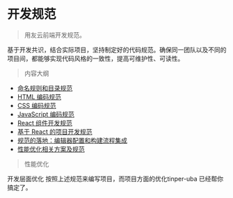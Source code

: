 # 开发规范

> 用友云前端开发规范。

基于开发共识，结合实际项目，坚持制定好的代码规范。确保同一团队以及不同的项目间，都能够实现代码风格的一致性，提高可维护性、可读性。

> 内容大纲

-  [命名规则和目录规范](https://github.com/iuap-design/YY-Code-Guide/blob/master/%E5%91%BD%E5%90%8D%E8%A7%84%E5%88%99.md)
-  [HTML 编码规范](https://github.com/iuap-design/YY-Code-Guide/blob/master/HTML.md)
-  [CSS 编码规范](https://github.com/iuap-design/YY-Code-Guide/blob/master/CSS.md)
-  [JavaScript 编码规范](https://github.com/iuap-design/YY-Code-Guide/blob/master/JavaScript.md)
-  [React 组件开发规范](https://github.com/iuap-design/YY-Code-Guide/blob/master/React.md)
-  [基于 React 的项目开发规范](https://github.com/iuap-design/YY-Code-Guide/blob/master/React%E9%A1%B9%E7%9B%AE%E5%BC%80%E5%8F%91%E8%A7%84%E8%8C%83.md)
-  [规范的落地：编辑器配置和构建流程集成](https://github.com/iuap-design/YY-Code-Guide/blob/master/%E7%BC%96%E8%BE%91%E5%99%A8%E9%85%8D%E7%BD%AE%E5%92%8C%E7%9B%B8%E5%BA%94%E6%9E%84%E5%BB%BA%E6%A3%80%E6%9F%A5.md)
-  [性能优化相关方案及规范](https://github.com/iuap-design/YY-Code-Guide/blob/master/%E6%80%A7%E8%83%BD%E4%BC%98%E5%8C%96%E7%9B%B8%E5%85%B3%E6%96%B9%E6%A1%88%E5%8F%8A%E8%A7%84%E8%8C%83.md)

> 性能优化

开发层面优化 按照上述规范来编写项目，而项目方面的优化tinper-uba 已经帮你搞定了。